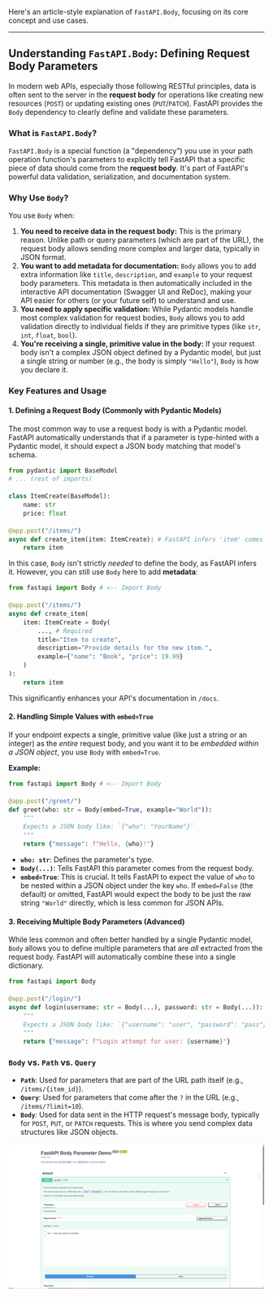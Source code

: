 Here's an article-style explanation of `FastAPI.Body`, focusing on its core concept and use cases.

-----

## Understanding `FastAPI.Body`: Defining Request Body Parameters

In modern web APIs, especially those following RESTful principles, data is often sent to the server in the **request body** for operations like creating new resources (`POST`) or updating existing ones (`PUT`/`PATCH`). FastAPI provides the `Body` dependency to clearly define and validate these parameters.

### What is `FastAPI.Body`?

`FastAPI.Body` is a special function (a "dependency") you use in your path operation function's parameters to explicitly tell FastAPI that a specific piece of data should come from the **request body**. It's part of FastAPI's powerful data validation, serialization, and documentation system.

### Why Use `Body`?

You use `Body` when:

1.  **You need to receive data in the request body:** This is the primary reason. Unlike path or query parameters (which are part of the URL), the request body allows sending more complex and larger data, typically in JSON format.
2.  **You want to add metadata for documentation:** `Body` allows you to add extra information like `title`, `description`, and `example` to your request body parameters. This metadata is then automatically included in the interactive API documentation (Swagger UI and ReDoc), making your API easier for others (or your future self) to understand and use.
3.  **You need to apply specific validation:** While Pydantic models handle most complex validation for request bodies, `Body` allows you to add validation directly to individual fields if they are primitive types (like `str`, `int`, `float`, `bool`).
4.  **You're receiving a single, primitive value in the body:** If your request body isn't a complex JSON object defined by a Pydantic model, but just a single string or number (e.g., the body is simply `"Hello"`), `Body` is how you declare it.

### Key Features and Usage

#### 1\. Defining a Request Body (Commonly with Pydantic Models)

The most common way to use a request body is with a Pydantic model. FastAPI automatically understands that if a parameter is type-hinted with a Pydantic model, it should expect a JSON body matching that model's schema.

```python
from pydantic import BaseModel
# ... (rest of imports)

class ItemCreate(BaseModel):
    name: str
    price: float

@app.post("/items/")
async def create_item(item: ItemCreate): # FastAPI infers 'item' comes from the request body
    return item
```

In this case, `Body` isn't strictly *needed* to define the body, as FastAPI infers it. However, you can still use `Body` here to add **metadata**:

```python
from fastapi import Body # <-- Import Body

@app.post("/items/")
async def create_item(
    item: ItemCreate = Body(
        ..., # Required
        title="Item to create",
        description="Provide details for the new item.",
        example={"name": "Book", "price": 19.99}
    )
):
    return item
```

This significantly enhances your API's documentation in `/docs`.

#### 2\. Handling Simple Values with `embed=True`

If your endpoint expects a single, primitive value (like just a string or an integer) as the *entire* request body, and you want it to be *embedded within a JSON object*, you use `Body` with `embed=True`.

**Example:**

```python
from fastapi import Body # <-- Import Body

@app.post("/greet/")
def greet(who: str = Body(embed=True, example="World")):
    """
    Expects a JSON body like: `{"who": "YourName"}`
    """
    return {"message": f"Hello, {who}!"}
```

  * **`who: str`**: Defines the parameter's type.
  * **`Body(...)`**: Tells FastAPI this parameter comes from the request body.
  * **`embed=True`**: This is crucial. It tells FastAPI to expect the value of `who` to be nested within a JSON object under the key `who`. If `embed=False` (the default) or omitted, FastAPI would expect the body to be just the raw string `"World"` directly, which is less common for JSON APIs.

#### 3\. Receiving Multiple Body Parameters (Advanced)

While less common and often better handled by a single Pydantic model, `Body` allows you to define multiple parameters that are *all* extracted from the request body. FastAPI will automatically combine these into a single dictionary.

```python
from fastapi import Body

@app.post("/login/")
async def login(username: str = Body(...), password: str = Body(...)):
    """
    Expects a JSON body like: `{"username": "user", "password": "pass"}`
    """
    return {"message": f"Login attempt for user: {username}"}
```

### `Body` vs. `Path` vs. `Query`

  * **`Path`**: Used for parameters that are part of the URL path itself (e.g., `/items/{item_id}`).
  * **`Query`**: Used for parameters that come after the `?` in the URL (e.g., `/items/?limit=10`).
  * **`Body`**: Used for data sent in the HTTP request's message body, typically for `POST`, `PUT`, or `PATCH` requests. This is where you send complex data structures like JSON objects.

![alt text](image-1.png)
